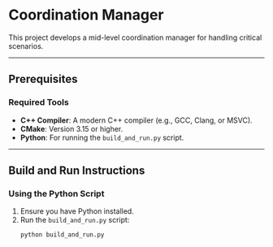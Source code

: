 # Coordination Manager

This project develops a mid-level coordination manager for handling critical scenarios.

---

## Prerequisites

### Required Tools
- **C++ Compiler**: A modern C++ compiler (e.g., GCC, Clang, or MSVC).
- **CMake**: Version 3.15 or higher.
- **Python**: For running the `build_and_run.py` script.

---

## Build and Run Instructions

### Using the Python Script
1. Ensure you have Python installed.
2. Run the `build_and_run.py` script:
   ```bash
   python build_and_run.py